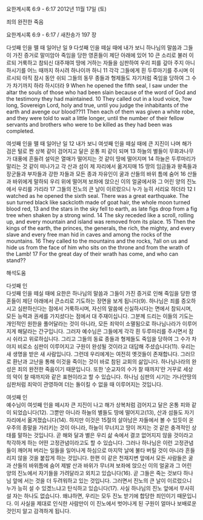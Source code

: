 요한계시록 6:9 - 6:17 
2012년 11월 17일 (토)

죄의 완전한 죽음



요한계시록 6:9 - 6:17 / 새찬송가 197 장


다섯째 인을 뗄 때 일어난 일 
9 다섯째 인을 떼실 때에 내가 보니 하나님의 말씀과 그들이 가진 증거로 말미암아 죽임을 당한 영혼들이 제단 아래에 있어 10 큰 소리로 불러 이르되 거룩하고 참되신 대주재여 땅에 거하는 자들을 심판하여 우리 피를 갚아 주지 아니하시기를 어느 때까지 하시려 하나이까 하니 11 각각 그들에게 흰 두루마기를 주시며 이르시되 아직 잠시 동안 쉬되 그들의 동무 종들과 형제들도 자기처럼 죽임을 당하여 그 수가 차기까지 하라 하시더라
9 When he opened the fifth seal, I saw under the altar the souls of those who had been slain because of the word of God and the testimony they had maintained. 10 They called out in a loud voice, ?ow long, Sovereign Lord, holy and true, until you judge the inhabitants of the earth and avenge our blood??11 Then each of them was given a white robe, and they were told to wait a little longer, until the number of their fellow servants and brothers who were to be killed as they had been was completed.

여섯째 인을 뗄 때 일어난 일 
12 내가 보니 여섯째 인을 떼실 때에 큰 지진이 나며 해가 검은 털로 짠 상복 같이 검어지고 달은 온통 피 같이 되며 13 하늘의 별들이 무화과나무가 대풍에 흔들려 설익은 열매가 떨어지는 것 같이 땅에 떨어지며 14 하늘은 두루마리가 말리는 것 같이 떠나가고 각 산과 섬이 제 자리에서 옮겨지매 15 땅의 임금들과 왕족들과 장군들과 부자들과 강한 자들과 모든 종과 자유인이 굴과 산들의 바위 틈에 숨어 16 산들과 바위에게 말하되 우리 위에 떨어져 보좌에 앉으신 이의 얼굴에서와 그 어린 양의 진노에서 우리를 가리라 17 그들의 진노의 큰 날이 이르렀으니 누가 능히 서리요 하더라
12 I watched as he opened the sixth seal. There was a great earthquake. The sun turned black like sackcloth made of goat hair, the whole moon turned blood red, 13 and the stars in the sky fell to earth, as late figs drop from a fig tree when shaken by a strong wind. 14 The sky receded like a scroll, rolling up, and every mountain and island was removed from its place. 15 Then the kings of the earth, the princes, the generals, the rich, the mighty, and every slave and every free man hid in caves and among the rocks of the mountains. 16 They called to the mountains and the rocks, ?all on us and hide us from the face of him who sits on the throne and from the wrath of the Lamb! 17 For the great day of their wrath has come, and who can stand??

해석도움





다섯째 인  
다섯째 인을 떼실 때에 요한은 하나님의 말씀과 그들이 가진 증거로 인해 죽임을 당한 영혼들이 제단 아래에서 큰소리로 기도하는 장면을 보게 됩니다(9). 하나님은 죄를 증오하시고 심판하신다는 점에서 거룩하시며, 자신의 말씀에 신실하시다는 면에서 참되시며, 모든 능력과 권세를 가지셨다는 점에서 대 주재이십니다. 그분께 드리는 이들의 기도는 개인적인 원한을 풀어달라는 것이 아니라, 모든 죄악이 소멸됨으로 하나님나라가 이루어지게 해달라는 간구입니다. 그러자 예수님은 그들에게 각각 흰 두루마리를 주시면서 잠시 쉬라고 위로하십니다. 그리고 그들의 동료 종들과 형제들도 죽임을 당하여 그 수가 차야지 비로소 심판이 이루어지고 구원이 완성될 것이라고 대답해 주셨습니다(11). 우리는 새 생명을 받은 새 사람입니다. 그런데 우리에게는 여전히 옛것들이 존재합니다. 그러므로 환난과 고난을 통해 이것을 죽이는 것이 바로 참된 교회의 삶입니다. 하나님나라의 완성은 죄의 완전한 죽음이기 때문입니다. 또한 ‘순교자의 수가 찰 때까지’란 거꾸로 세상의 악이 찰 때까지와 같은 표현이라고 할 수 있습니다. 하나님 심판의 시기는 가나안땅의 심판처럼 죄악이 관영하여 더는 돌이킬 수 없을 때 이루어지는 것입니다.  

여섯째 인  
예수님이 여섯째 인을 떼시자 큰 지진이 나고 해가 상복처럼 검어지고 달은 온통 피와 같이 되었습니다(12). 그뿐만 아니라 하늘의 별들도 땅에 떨어지고(13), 산과 섬들도 자기 자리에서 옮겨졌습니다(14). 하지만 이것은 15절의 살아남은 자들에서 볼 수 있듯이 온 우주의 종말을 가리키는 것이 아니라, 하늘이 무너지고 땅이 꺼지는 것 같은 충격적인 상태를 말하는 것입니다. 곧 해와 달과 별은 우리 삶 속에서 결코 없어지지 않을 것이라고 착각하게 하는 어떤 고정관념이라고도 할 수 있습니다. 그러나 하나님은 이런 고정관념들이 깨어져 버리는 일들을 일어나게 하심으로 마지막 날에 불타 버릴 것이 아니라 흔들리지 않을 것을 붙잡게 하는 것입니다. 한편 이 같은 천재지변 앞에서 모든 사람들은 굴과 산들의 바위틈에 숨어 제발 산과 바위가 무너져 보좌에 앉으신 이의 얼굴과 그 어린 양의 진노에서 자기들을 가려달라고 외치고 있습니다(16). 곧 그들은 죽는 것보다 하나님 앞에 서는 것을 더 두려워하고 있는 것입니다. 그러면서 진노의 큰 날이 이르렀으니 누가 능히 설 수 있겠느냐고 탄식하고 있습니다(17). 사실 하나님의 진노 앞에서 무사히 설 자는 하나도 없습니다. 왜냐하면, 우리는 모두 진노 받기에 합당한 죄인이기 때문입니다. 이 사실을 제대로 인식한 사람만이 이 진노에서 벗어나게 된 구원이 얼마나 보배로운 것인지 알고 감격하게 됩니다.